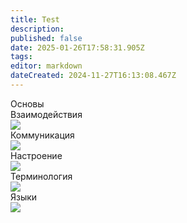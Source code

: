 ```yaml
---
title: Test
description: 
published: false
date: 2025-01-26T17:58:31.905Z
tags: 
editor: markdown
dateCreated: 2024-11-27T16:13:08.467Z
---
```


<div class="guide-panel mrgn-center br-radius">
    <span>Основы</span>
    <div class="content">
      <a class="tab-panel__item">
        <div>Взаимодействия</div>
        <img src="https://wiki.wwdp.ee/guides/research_console.png" />
      </a>
      <a class="tab-panel__item">
        <div>Коммуникация</div>
        <img src="https://wiki.wwdp.ee/guides/communication.png" />
      </a>
      <a class="tab-panel__item">
        <div>Настроение</div>
        <img src="https://wiki.wwdp.ee/guides/mood.gif" />
      </a>
      <a class="tab-panel__item">
        <div>Терминология</div>
        <img src="https://wiki.wwdp.ee/guides/terminology.png" />
      </a>
      <a class="tab-panel__item">
        <div>Языки</div>
        <img src="https://wiki.wwdp.ee/guides/language.png" />
      </a>
    </div>
  </div>
